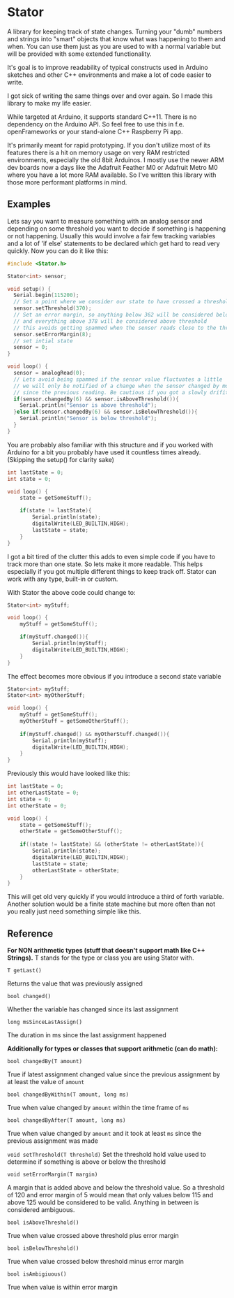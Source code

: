 
Stator
======
A library for keeping track of state changes. Turning your "dumb" numbers and strings into "smart" objects that know what was happening to them and when. You can use them just as you are used to with a normal variable but will be provided with some extended functionality.

It's goal is to improve readability of typical constructs used in Arduino sketches and other C++ environments and make a lot of code easier to write.

I got sick of writing the same things over and over again. So I made this library to make my life easier.

While targeted at Arduino, it supports standard C++11. There is no dependency on the Arduino API.
So feel free to use this in f.e. openFrameworks or your stand-alone C++ Raspberry Pi app.


It's primarily meant for rapid prototyping. If you don't utilize most of its features there is a hit on memory usage on very RAM restricted environments, especially the old 8bit Arduinos. I mostly use the newer ARM dev boards now a days like the Adafruit Feather M0 or Adafruit Metro M0 where you have a lot more RAM available. So I've written this library with those more performant platforms in mind.


Examples
--------
Lets say you want to measure something with an analog sensor and depending on some threshold you want to decide if something is happening or not happening.
Usually this would involve a fair few tracking variables and a lot of 'if else' statements to be declared which get hard to read very quickly.
Now you can do it like this:

```C++
#include <Stator.h>

Stator<int> sensor;

void setup() {
  Serial.begin(115200);
  // Set a point where we consider our state to have crossed a threshold from false to true
  sensor.setThreshold(370);
  // Set an error margin, so anything below 362 will be considered below threshold
  // and everything above 378 will be considered above threshold
  // this avoids getting spammed when the sensor reads close to the threshold
  sensor.setErrorMargin(8);
  // set intial state
  sensor = 0;
}

void loop() {
  sensor = analogRead(0);
  // Lets avoid being spammed if the sensor value fluctuates a little
  // we will only be notified of a change when the sensor changed by more than 6
  // since the previous reading. Be cautious if you got a slowly drifiting sensor!
  if(sensor.changedBy(6) && sensor.isAboveThreshold()){
    Serial.println("Sensor is above threshold");
  }else if(sensor.changedBy(6) && sensor.isBelowThreshold()){
    Serial.println("Sensor is below threshold");
  }
}
```

You are probably also familiar with this structure and if you worked with Arduino for a bit you probably have used it countless times already.
(Skipping the setup() for clarity sake)
```C++
int lastState = 0; 
int state = 0;

void loop() {
	state = getSomeStuff();

	if(state != lastState){
		Serial.println(state);
		digitalWrite(LED_BUILTIN,HIGH);
		lastState = state;
	}
}
```

I got a bit tired of the clutter this adds to even simple code if you have to track more than one state. So lets make it more readable.
This helps especially if you got multiple different things to keep track off. Stator can work with any type, built-in or custom.

With Stator the above code could change to:
```C++
Stator<int> myStuff;

void loop() {
	myStuff = getSomeStuff();

	if(myStuff.changed()){
		Serial.println(myStuff);
		digitalWrite(LED_BUILTIN,HIGH);
	}
}
```
The effect becomes more obvious if you introduce a second state variable
```C++
Stator<int> myStuff;
Stator<int> myOtherStuff;

void loop() {
	myStuff = getSomeStuff();
	myOtherStuff = getSomeOtherStuff();
	
	if(myStuff.changed() && myOtherStuff.changed()){
		Serial.println(myStuff);
		digitalWrite(LED_BUILTIN,HIGH);
	}
}
```
Previously this would have looked like this:
```C++
int lastState = 0; 
int otherLastState = 0;
int state = 0;
int otherState = 0;

void loop() {
	state = getSomeStuff();
	otherState = getSomeOtherStuff();
	
	if((state != lastState) && (otherState != otherLastState)){
		Serial.println(state);
		digitalWrite(LED_BUILTIN,HIGH);
		lastState = state;
		otherLastState = otherState;
	}
}
```
This will get old very quickly if you would introduce a third of forth variable.
Another solution would be a finite state machine but more often than not you really just need something simple like this.

Reference
----------

**For NON arithmetic types (stuff that doesn't support math like C++ Strings).**
T stands for the type or class you are using Stator with.

`T getLast()`

Returns the value that was previously assigned

`bool changed()`

Whether the variable has changed since its last assignment

`long msSinceLastAssign()`

The duration in ms since the last assignment happened


**Additionally for types or classes that support arithmetic (can do math):**

`bool changedBy(T amount)`

True if latest assignment changed value since the previous assignment by at least the value of `amount`

`bool changedByWithin(T amount, long ms)`

True when value changed by `amount` within the time frame of `ms`

`bool changedByAfter(T amount, long ms)`

True when value changed by `amount` and it took at least `ms` since the previous assignment was made

`void setThreshold(T threshold)`
	Set the threshold hold value used to determine if something is above or below the threshold

`void setErrorMargin(T margin)`

A margin that is added above and below the threshold value. 
So a threshold of 120 and error margin of 5 would mean that only values
below 115 and above 125 would be considered to be valid. Anything in between is considered ambiguous.

`bool isAboveThreshold()`

True when value crossed above threshold plus error margin

`bool isBelowThreshold()`

True when value crossed below threshold minus error margin

`bool isAmbigiuous()`

True when value is within error margin
